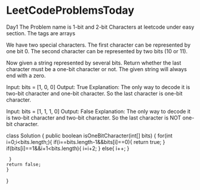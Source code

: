 # LeetCodeProblemsToday
Day1
The Problem name is 1-bit and 2-bit Characters at leetcode under easy section. The tags are arrays 


We have two special characters. The first character can be represented by one bit 0. The second character can be represented by two bits (10 or 11).

Now given a string represented by several bits. Return whether the last character must be a one-bit character or not. The given string will always end with a zero.

Input: 
bits = [1, 0, 0]
Output: True
Explanation: 
The only way to decode it is two-bit character and one-bit character. So the last character is one-bit character.


Input: 
bits = [1, 1, 1, 0]
Output: False
Explanation: 
The only way to decode it is two-bit character and two-bit character. So the last character is NOT one-bit character.

class Solution {
    public boolean isOneBitCharacter(int[] bits) {
     for(int i=0;i<bits.length;){
         if(i==bits.length-1&&bits[i]==0){
             return true;
         }
        if(bits[i]==1&&i+1<bits.length){
            i=i+2;
        }
         else{
             i++;
         }
        
     }
    return false;
    }
} 
